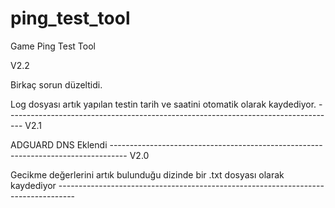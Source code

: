 # ping_test_tool
Game Ping Test Tool

V2.2 <p>
  Birkaç sorun düzeltidi.
<p> Log dosyası artık yapılan testin tarih ve saatini otomatik olarak kaydediyor.
----------------------------------------------------------------------------------
V2.1 <p>
ADGUARD DNS Eklendi
----------------------------------------------------------------------------------
V2.0 <p>
Gecikme değerlerini artık bulunduğu dizinde bir .txt dosyası olarak kaydediyor
----------------------------------------------------------------------------------
